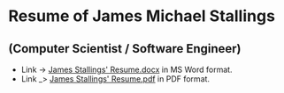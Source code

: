 # Resume of James Michael Stallings 
## (Computer Scientist / Software Engineer)
* Link -> [James Stallings' Resume.docx](https://github.com/coffee247/Resume/blob/master/Stallings%2C%20James%20M._Resume_Sept-2019_Final%20(1).docx) in MS Word format.
* Link _> [James Stallings' Resume.pdf](https://github.com/coffee247/Resume/blob/master/Stallings%2C%20James%20M._Resume_Sept-2019_Final.pdf) in PDF format.
